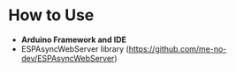 # How to Use

- **Arduino Framework and IDE**
- ESPAsyncWebServer library (https://github.com/me-no-dev/ESPAsyncWebServer)